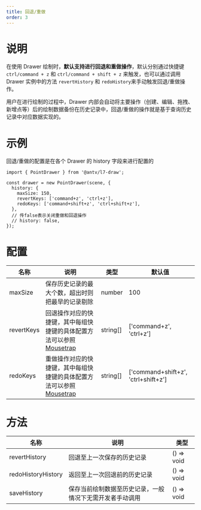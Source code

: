 ```yaml
---
title: 回退/重做
order: 3
---
```


# 说明

在使用 Drawer 绘制时，**默认支持进行回退和重做操作**，默认分别通过快捷键 `ctrl/command + z` 和 `ctrl/command + shift + z` 来触发，也可以通过调用 Drawer 实例中的方法 `revertHistory` 和 `redoHistory`来手动触发回退/重做操作。

用户在进行绘制的过程中，Drawer 内部会自动将主要操作（创建、编辑、拖拽、新增点等）后的绘制数据备份在历史记录中，回退/重做的操作就是基于查询历史记录中对应数据实现的。

# 示例

回退/重做的配置是在各个 Drawer 的 history 字段来进行配置的

```tsx | pure
import { PointDrawer } from '@antv/l7-draw';

const drawer = new PointDrawer(scene, {
  history: {
    maxSize: 150,
    revertKeys: ['command+z', 'ctrl+z'],
    redoKeys: ['command+shift+z', 'ctrl+shift+z'],
  },
  // 传false表示关闭重做和回退操作
  // history: false,
});
```

# 配置

| 名称       | 说明                                                                                                  | 类型     | 默认值                              |
| ---------- | ----------------------------------------------------------------------------------------------------- | -------- | ----------------------------------- |
| maxSize    | 保存历史记录的最大个数，超出时则把最早的记录剔除                                                      | number   | 100                                 |
| revertKeys | 回退操作对应的快捷键，其中每组快捷键的具体配置方法可以参照 [Mousetrap](https://craig.is/killing/mice) | string[] | ['command+z', 'ctrl+z']             |
| redoKeys   | 重做操作对应的快捷键，其中每组快捷键的具体配置方法可以参照 [Mousetrap](https://craig.is/killing/mice) | string[] | ['command+shift+z', 'ctrl+shift+z'] |

# 方法

| 名称               | 说明                                                     | 类型       |
| ------------------ | -------------------------------------------------------- | ---------- |
| revertHistory      | 回退至上一次保存的历史记录                               | () => void |
| redoHistoryHistory | 返回至上一次回退前的历史记录                             | () => void |
| saveHistory        | 保存当前绘制数据至历史记录，一般情况下无需开发者手动调用 | () => void |
